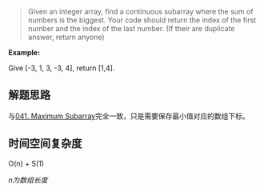 > Given an integer array, find a continuous subarray where the sum of numbers is the biggest. Your code should return the index of the first number and the index of the last number. (If their are duplicate answer, return anyone)
>

**Example:** 

Give [-3, 1, 3, -3, 4], return [1,4].

## 解题思路

与[041. Maximum Subarray](https://github.com/ForestCold/Algorithms/blob/master/%E3%80%90Easy%E3%80%91041.%20Maximum%20Subarray.md)完全一致，只是需要保存最小值对应的数组下标。

## 时间空间复杂度

O(n) + S(1)

*n为数组长度*
